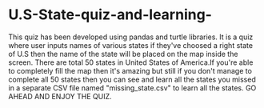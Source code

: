 # U.S-State-quiz-and-learning-

This quiz has been developed using pandas and turtle libraries.
It is a quiz where user inputs names of various states if they've choosed a right state of U.S then the name of the state will be placed on the map inside the screen.
There are total 50 states in United States of America.If you're able to completely fill the map then it's amazing but still if you don't manage to complete all 50 states then you can see and learn all the states you missed in a separate CSV file named "missing_state.csv" to learn all the states.
GO AHEAD AND ENJOY THE QUIZ.
